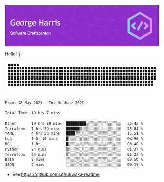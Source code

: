 ![img](./assets/github-header.png)

Hello! :wave:

<div align="center">
  <img  src="https://raw.githubusercontent.com/1999AZZAR/1999AZZAR/readme/resources/grid-snake.svg" alt="snake" />
</div>

<!--START_SECTION:waka-->

```txt
From: 28 May 2025 - To: 04 June 2025

Total Time: 19 hrs 7 mins

Other       10 hrs 29 mins  █████████░░░░░░░░░░░░░░░░   35.43 %
Terraform   7 hrs 39 mins   ██████▒░░░░░░░░░░░░░░░░░░   25.84 %
YAML        4 hrs 53 mins   ████░░░░░░░░░░░░░░░░░░░░░   16.51 %
Lua         1 hr 10 mins    █░░░░░░░░░░░░░░░░░░░░░░░░   03.96 %
HCL         1 hr            █░░░░░░░░░░░░░░░░░░░░░░░░   03.40 %
Python      24 mins         ▒░░░░░░░░░░░░░░░░░░░░░░░░   01.37 %
terraform   23 mins         ▒░░░░░░░░░░░░░░░░░░░░░░░░   01.33 %
Bash        8 mins          ░░░░░░░░░░░░░░░░░░░░░░░░░   00.50 %
JSON        2 mins          ░░░░░░░░░░░░░░░░░░░░░░░░░   00.15 %
```

<!--END_SECTION:waka-->

- See <https://github.com/athul/waka-readme>
